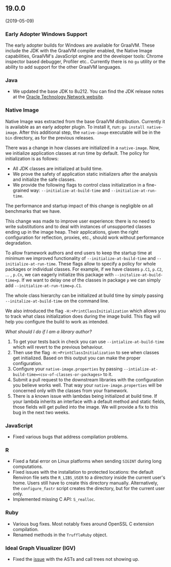 ## 19.0.0
(2019-05-09)

### Early Adopter Windows Support
The early adopter builds for Windows are available for GraalVM. These include
the JDK with the GraalVM compiler enabled, the Native Image capabilities,
GraalVM's JavaScript engine and the developer tools: Chrome inspector based
debugger, Profiler etc.. Currently there is no `gu` utility or the ability to
add support for the other GraalVM languages.

### Java

* We updated the base JDK to 8u212. You can find the JDK release notes at the [Oracle Technology Network website](https://www.oracle.com/technetwork/java/javase/8u212-relnotes-5292913.html).

### Native Image

Native Image was extracted from the base GraalVM distribution. Currently it is
available as an early adopter plugin. To install it, run: `gu install
native-image`. After this additional step, the `native-image` executable will be
in the `bin` directory, as for the previous releases.

There was a change in how classes are initialized in a `native-image`. Now, we initialize application classes at run time by default. The policy for initialization is as follows:
* All JDK classes are initialized at build time.
* We prove the safety of application static initializers after the analysis and initialize the safe classes.
* We provide the following flags to control class initialization in a fine-grained way: `--initialize-at-build-time` and `--initialize-at-run-time`.

The performance and startup impact of this change is negligible on all benchmarks that we have.

This change was made to improve user experience: there is no need to write
substitutions and to deal with instances of unsupported classes ending up in the
image heap. Their applications, given the right configuration for reflection,
proxies, etc., should work without performance degradation.

To allow framework authors and end users to keep the startup time at minimum we
improved functionality of `--initialize-at-build-time` and
`--initialize-at-run-time`. These flags allow to specify a policy for whole
packages or individual classes. For example, if we have classes `p.C1`, `p.C2`,
… , `p.Cn`, we can eagerly initialize this package with
`--initalize-at-build-time=p`. If we want to delay one of the classes in package
`p` we can simply add `--initialize-at-run-time=p.C1`.

The whole class hierarchy can be initialized at build time by simply passing `--initalize-at-build-time` on the command line.  

We also introduced the flag `-H:+PrintClassInitialization` which allows you to track what class initialization does during the image build. This flag will help you configure the build to work as intended.

_What should I do if I am a library author?_
1. To get your tests back in check you can use `--intialize-at-build-time` which will revert to the previous behaviour.
2. Then use the flag `-H:+PrintClassInitialization` to see when classes get initialized. Based on this output you can make the proper configuration.
3. Configure your `native-image.properties` by passing `--intialize-at-build-time=<csv-of-classes-or-packages>` to it.
4. Submit a pull request to the downstream libraries with the configuration you believe works well. That way your `native-image.properties` will be concerned only with the classes from your framework.
5. There is a known issue with lambdas being initialized at build time. If your lambda inherits an interface with a default method and static fields, those fields will get pulled into the image. We will provide a fix to this bug in the next two weeks.

### JavaScript

* Fixed various bugs that address compilation problems.

### R

* Fixed a fatal error on Linux platforms when sending `SIGINT` during long computations.
* Fixed issues with the installation to protected locations: the default Renviron file sets the `R_LIBS_USER` to a directory inside the current user's home. Users still have to create this directory manually. Alternatively, the `configure_fastr` script creates the directory, but for the current user only.
* Implemented missing C API: `S_realloc`.

### Ruby

* Various bug fixes. Most notably fixes around OpenSSL C extension compilation.
* Renamed methods in the `TruffleRuby` object.

### Ideal Graph Visualizer (IGV)
* Fixed the [issue](https://github.com/oracle/graal/issues/1248) with the ASTs and call trees not showing up.
